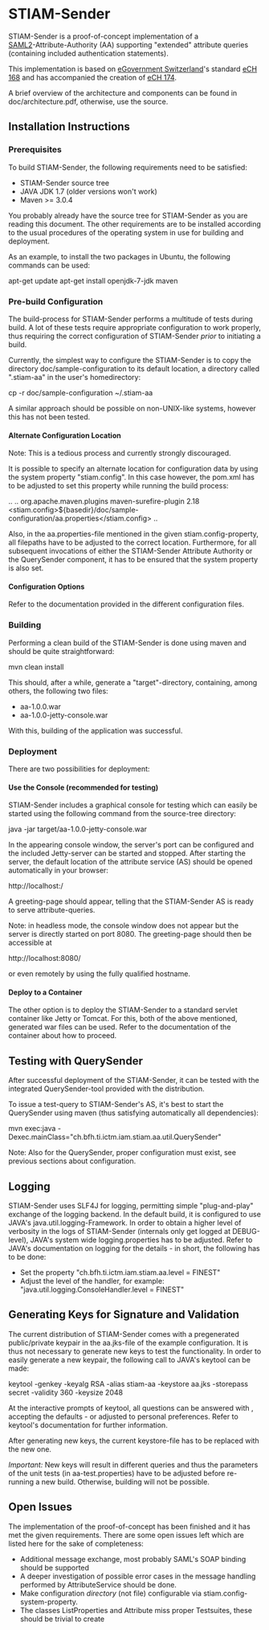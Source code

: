 STIAM-Sender
============

STIAM-Sender is a proof-of-concept implementation of a  
[SAML2](https://www.oasis-open.org/committees/tc_home.php?wg_abbrev=security)-Attribute-Authority (AA)
supporting "extended" attribute queries (containing included authentication 
statements).

This implementation is based on [eGovernment Switzerland](http://www.ech.ch)'s 
standard [eCH 168](http://www.ech.ch/vechweb/page?p=dossier&documentNumber=eCH-0168)
and has accompanied the creation of
[eCH 174](http://www.ech.ch/vechweb/page?p=dossier&documentNumber=eCH-0174).

A brief overview of the architecture and components can be found in 
doc/architecture.pdf, otherwise, use the source.

Installation Instructions
-------------------------

### Prerequisites
To build STIAM-Sender, the following requirements need to be satisfied:

* STIAM-Sender source tree
* JAVA JDK 1.7 (older versions won't work)
* Maven >= 3.0.4

You probably already have the source tree for STIAM-Sender as you are reading 
this document. The other requirements are to be installed according to the usual 
procedures of the operating system in use for building and deployment. 

As an example, to install the two packages in Ubuntu, the following commands 
can be used:

 apt-get update 
 apt-get install openjdk-7-jdk maven

### Pre-build Configuration
The build-process for STIAM-Sender performs a multitude of tests during build.
A lot of these tests require appropriate configuration to work properly, thus
requiring the correct configuration of STIAM-Sender *prior* to initiating 
a build.

Currently, the simplest way to configure the STIAM-Sender is to copy the 
directory doc/sample-configuration to its default location, a directory called 
".stiam-aa" in the user's homedirectory:

 cp -r doc/sample-configuration ~/.stiam-aa

A similar approach should be possible on non-UNIX-like systems, however this has 
not been tested.

#### Alternate Configuration Location
Note: This is a tedious process and currently strongly discouraged.

It is possible to specify an alternate location for configuration data by using
the system property "stiam.config". In this case however, the pom.xml has to be 
adjusted to set this property while running the build process:

 ..
 <build>
   ..
   <plugin>
     <groupId>org.apache.maven.plugins</groupId>
     <artifactId>maven-surefire-plugin</artifactId>
     <version>2.18</version>
     <configuration>
       <systemPropertyVariables>
         <stiam.config>${basedir}/doc/sample-configuration/aa.properties</stiam.config>
       </systemPropertyVariables>
     </configuration>
   </plugin>
  </plugins>
 </build>
 ..

Also, in the aa.properties-file mentioned in the given stiam.config-property, 
all filepaths have to be adjusted to the correct location. Furthermore, for all 
subsequent invocations of either the STIAM-Sender Attribute Authority or the 
QuerySender component, it has to be ensured that the system property is 
also set.

#### Configuration Options
Refer to the documentation provided in the different configuration files.

### Building
Performing a clean build of the STIAM-Sender is done using maven and should be
quite straightforward:

 mvn clean install

This should, after a while, generate a "target"-directory, containing, among 
others, the following two files:

* aa-1.0.0.war
* aa-1.0.0-jetty-console.war

With this, building of the application was successful.

### Deployment
There are two possibilities for deployment:

#### Use the Console (recommended for testing)
STIAM-Sender includes a graphical console for testing which can easily be 
started using the following command from the source-tree directory:

 java -jar target/aa-1.0.0-jetty-console.war

In the appearing console window, the server's port can be configured and the 
included Jetty-server can be started and stopped. After starting the server,
the default location of the attribute service (AS) should be opened 
automatically in your browser:

 http://localhost:<choosen port>/

A greeting-page should appear, telling that the STIAM-Sender AS is ready to
serve attribute-queries.

Note: in headless mode, the console window does not appear but the server is 
directly started on port 8080. The greeting-page should then be accessible at

 http://localhost:8080/

or even remotely by using the fully qualified hostname.

#### Deploy to a Container
The other option is to deploy the STIAM-Sender to a standard servlet container
like Jetty or Tomcat. For this, both of the above mentioned, generated war files
can be used. Refer to the documentation of the container about how to proceed.

Testing with QuerySender
------------------------
After successful deployment of the STIAM-Sender, it can be tested with the 
integrated QuerySender-tool provided with the distribution.

To issue a test-query to STIAM-Sender's AS, it's best to start the QuerySender
using maven (thus satisfying automatically all dependencies):

 mvn exec:java -Dexec.mainClass="ch.bfh.ti.ictm.iam.stiam.aa.util.QuerySender"

Note: Also for the QuerySender, proper configuration must exist, see previous
sections about configuration.

Logging
-------
STIAM-Sender uses SLF4J for logging, permitting simple "plug-and-play" exchange
of the logging backend. In the default build, it is configured to use JAVA's
java.util.logging-Framework. In order to obtain a higher level of verbosity
in the logs of STIAM-Sender (internals only get logged at DEBUG-level), JAVA's
system wide logging.properties has to be adjusted. Refer to JAVA's documentation
on logging for the details - in short, the following has to be done:

* Set the property "ch.bfh.ti.ictm.iam.stiam.aa.level = FINEST"
* Adjust the level of the handler, for example: 
  "java.util.logging.ConsoleHandler.level = FINEST"

Generating Keys for Signature and Validation
--------------------------------------------
The current distribution of STIAM-Sender comes with a pregenerated 
public/private keypair in the aa.jks-file of the example configuration.
It is thus not necessary to generate new keys to test the functionality. 
In order to easily generate a new keypair, the following call to JAVA's keytool
can be made:

 keytool -genkey -keyalg RSA -alias stiam-aa -keystore aa.jks -storepass secret -validity 360 -keysize 2048

At the interactive prompts of keytool, all questions can be answered with 
<return>, accepting the defaults - or adjusted to personal preferences. Refer to
keytool's documentation for further information.

After generating new keys, the current keystore-file has to be replaced with the 
new one. 

*Important:* New keys will result in different queries and thus the parameters
of the unit tests (in aa-test.properties) have to be adjusted before re-running 
a new build. Otherwise, building will not be possible. 

Open Issues
-----------
The implementation of the proof-of-concept has been finished and it has met the
given requirements. There are some open issues left which are listed here for 
the sake of completeness:

* Additional message exchange, most probably SAML's SOAP binding should be 
  supported
* A deeper investigation of possible error cases in the message handling 
  performed by AttributeService should be done.
* Make configuration _directory_ (not file) configurable via 
  stiam.config-system-property.
* The classes ListProperties and Attribute miss proper Testsuites, these should
  be trivial to create
